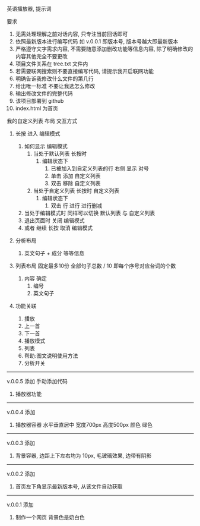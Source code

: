 英语播放器, 提示词

要求
1. 无需处理理解之前对话内容, 只专注当前回话即可
2. 依照最新版本进行编写代码 如 v.0.0.1 即版本号, 版本号越大即最新版本
3. 严格遵守文字需求内容, 不需要随意添加删改功能等信息内容, 除了明确修改的内容其他完全不要更改
4. 项目文件关系在 tree.txt 文件内
5. 若需要联网搜索则不要直接编写代码, 请提示我开启联网功能
6. 明确告诉我修改什么文件的第几行
7. 给出唯一标准 不要让我选怎么修改
8. 输出修改文件的完整代码
9. 该项目部署到 github
10. index.html 为首页




我的自定义列表 布局 交互方式
1.  长按 进入 编辑模式 
    1.  如何显示 编辑模式
        1.  当处于默认列表 长按时
            1.  编辑状态下
                1.  已被加入到自定义列表的行 右侧 显示 对号
                2.  单击 添加 自定义列表
                3.  双击 移除 自定义列表
        2.  当处于自定义列表 长按时 自定义列表
            1.  编辑状态下
                1.  双击 行 进行 进行删减        
    2.  当处于编辑模式时 同样可以切换 默认列表 与 自定义列表
    3.  退出页面时 关闭 编辑模式
    4.  或者 继续 长按 取消 编辑模式


1.  分析布局
    1.  英文句子 + 成分 等等信息
2.  列表布局 固定最多10份 全部句子总数 / 10 即每个序号对应台词的个数
    1.  内容 确定 
        1.  编号
        2.  英文句子
3.  功能关联
    1.  播放
    2.  上一首
    3.  下一首
    4.  播放模式
    5.  列表
    6.  帮助:图文说明使用方法
    7.  分析开关

---
v.0.0.5
添加 手动添加代码
1. 播放器功能
---
v.0.0.4 
添加
1. 播放器容器 水平垂直居中 宽度700px 高度500px 颜色 绿色
---
v.0.0.3
添加
1. 背景容器, 边距上下左右均为 10px, 毛玻璃效果, 边带有阴影
---
v.0.0.2
添加
1. 首页左下角显示最新版本号, 从该文件自动获取
---
v.0.0.1
添加
1. 制作一个网页 背景色是奶白色 
